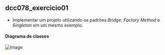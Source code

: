 ## dcc078_exercicio01

* Implementar um projeto utilizando os padrões _Bridge_, _Factory Method_ e _Singleton_ em um mesmo exemplo.

#### Diagrama de classes

![image](https://github.com/user-attachments/assets/c924f5b7-6451-49bb-8f5e-c983de445e7c)

